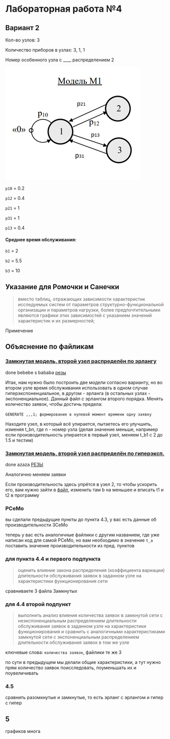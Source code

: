 # Лабораторная работа №4

## Вариант 2

Кол-во узлов: 3

Количество приборов в узлах: 3, 1, 1

Номер особенного узла с ____ распределением 2

![model](./model1.png)

`p10` = 0.2

`p12` = 0.4

`p21` = 1

`p31` = 1

`p13` = 0.4

#### Среднее время обслуживания:

`b1` = 2

`b2` = 5.5

`b3` = 10

## Указание для Ромочки и Санечки

>вместо таблиц, отражающих зависимости характеристик исследуемых систем от параметров структурно-функциональной
организации и параметров нагрузки, более предпочтительными являются
графики этих зависимостей с указанием значений характеристик и их
размерностей; 

Примечение


## Объяснение по файликам

### [Замкнутая модель, второй узел распределён по эрлангу](./наша%20модель%20Замкнутая%20Эрланг.gps)

done bebebe s bababa
[резы](./замкнутая_второй_узел_по_эрлангу.txt)

Итак, нам нужно было построить две модели согласно варианту, но во втором узле время обслуживания использовать в одном случае гиперэкспоненциальное, в другом - эрланга (в остальных узлах - экспоненциальное). Данный файл с эрлангом второго порядка. Менять количество заявок, чтобы достичь предела:

`GENERATE ,,,1; формирование в нулевой момент времени одну заявку`

Находите узел, в который всё упирается, пытаетесь его улучшить, изменяя t_bn, где n - номер узла (делая значение меньше, например если производительность упирается в первый узел, меняем t_b1 с 2 до 1.5 и тестим)

### [Замкнутая модель, второй узел распределён по гиперэксп.](./наша%20модель%20Замкнутая%20Гипер.gps)

done azaza
[РЕЗЫ](./замкн_гипер.txt)

Аналогично меняем заявки

Если производительность здесь упрётся в узел 2, то чтобы ускорить его, вам нужно зайти в [файл](./hyper.xlsx), изменить там b на меньшее и вписать t1 и t2 в программу

### РСеМо

вы сделали предыдущие пункты до пункта 4.3, у вас есть данные об производительности ЗСеМо

теперь у вас есть аналогичные файлики с другим названием, где уже написан код для самой РСеМо, но вам необходимо в значение `t_a` поставить значение производительности из пред. пунктов

### для пункта 4.4 и первого подпункта

>оценить влияние закона распределения (коэффициента вариации)
длительности обслуживания заявок в заданном узле на
характеристики функционирования сети

сравниваете 3 файла Замкнутых

### для 4.4 второй подпункт

>выполнить анализ влияния количества заявок в замкнутой сети с
неэкспоненциальным распределением длительности обслуживания
заявок в заданном узле на характеристики функционирования и
сравнить с аналогичными характеристиками замкнутой сети с
экспоненциальным распределением длительности обслуживания
заявок в том же узле

ключевые слова: `количества заявок`, файлики те же 3

по сути в предыдущем мы делали общие характеристики, а тут нужно прям количество заявок поисследовать, поуменьшать их и поувеличивать

### 4.5

сравнить разомкнутые и замкнутые, то есть эрланг с эрлангом и гипер с гипер

## 5

графиков многа
